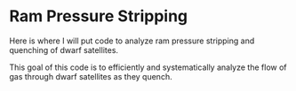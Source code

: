# Ram Pressure Stripping

Here is where I will put code to analyze ram pressure stripping and quenching of dwarf satellites. 

This goal of this code is to efficiently and systematically analyze the flow of gas through dwarf satellites as they quench. 







